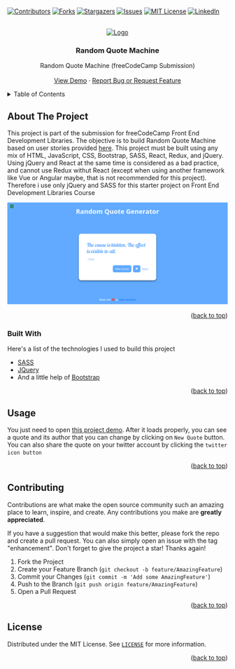 <br />
<p align="center">

[![Contributors][contributors-shield]][contributors-url]
[![Forks][forks-shield]][forks-url]
[![Stargazers][stars-shield]][stars-url]
[![Issues][issues-shield]][issues-url]
[![MIT License][license-shield]][license-url]
[![LinkedIn][linkedin-shield]][linkedin-url]
</p>

<!-- PROJECT LOGO -->
<br />
<div align="center">
  <a href="https://www.freecodecamp.org">
    <img src="https://design-style-guide.freecodecamp.org/downloads/fcc_primary_large.jpg" alt="Logo" width="300">
  </a>

  <h3 align="center">Random Quote Machine</h3>

  <p align="center">
    Random Quote Machine (freeCodeCamp Submission)
    <br />
    <br />
    <a href="https://nafishandoko.github.io/random-quote/">View Demo</a>
    ·
    <a href="https://github.com/NafisHandoko/random-quote/issues">Report Bug or Request Feature</a>
  </p>
</div>



<!-- TABLE OF CONTENTS -->
<details>
  <summary>Table of Contents</summary>
  <ol>
    <li>
      <a href="#about-the-project">About The Project</a>
      <ul>
        <li><a href="#built-with">Built With</a></li>
      </ul>
    </li>
    <li><a href="#usage">Usage</a></li>
    <li><a href="#contributing">Contributing</a></li>
    <li><a href="#license">License</a></li>
    <!--<li><a href="#acknowledgments">Acknowledgments</a></li>-->
  </ol>
</details>



<!-- ABOUT THE PROJECT -->
## About The Project

This project is part of the submission for freeCodeCamp Front End Development Libraries. The objective is to build Random Quote Machine based on user stories provided <a href="https://www.freecodecamp.org/learn/front-end-development-libraries/front-end-development-libraries-projects/build-a-random-quote-machine">here</a>. This project must be built using any mix of HTML, JavaScript, CSS, Bootstrap, SASS, React, Redux, and jQuery. Using jQuery and React at the same time is considered as a bad practice, and cannot use Redux withut React (except when using another framework like Vue or Angular maybe, that is not recommended for this project). Therefore i use only jQuery and SASS for this starter project on Front End Development Libraries Course

[![Product Name Screen Shot][product-screenshot]](https://nafishandoko.github.io/random-quote/)

<p align="right">(<a href="#top">back to top</a>)</p>



### Built With

Here's a list of the technologies I used to build this project

* [SASS](https://sass-lang.com)
* [JQuery](https://jquery.com)
* And a little help of [Bootstrap](https://getbootstrap.com)

<p align="right">(<a href="#top">back to top</a>)</p>




<!-- USAGE EXAMPLES -->
## Usage

You just need to open <a href="https://nafishandoko.github.io/random-quote/">this project demo</a>. After it loads properly, you can see a quote and its author that you can change by clicking on `New Quote` button. You can also share the quote on your twitter account by clicking the `twitter icon button`

<p align="right">(<a href="#top">back to top</a>)</p>



<!-- CONTRIBUTING -->
## Contributing

Contributions are what make the open source community such an amazing place to learn, inspire, and create. Any contributions you make are **greatly appreciated**.

If you have a suggestion that would make this better, please fork the repo and create a pull request. You can also simply open an issue with the tag "enhancement".
Don't forget to give the project a star! Thanks again!

1. Fork the Project
2. Create your Feature Branch (`git checkout -b feature/AmazingFeature`)
3. Commit your Changes (`git commit -m 'Add some AmazingFeature'`)
4. Push to the Branch (`git push origin feature/AmazingFeature`)
5. Open a Pull Request

<p align="right">(<a href="#top">back to top</a>)</p>



<!-- LICENSE -->
## License

Distributed under the MIT License. See <a href="https://github.com/NafisHandoko/random-quote/blob/master/LICENSE">`LICENSE`</a> for more information.

<p align="right">(<a href="#top">back to top</a>)</p>




<!-- ACKNOWLEDGMENTS -->
<!--
## Acknowledgments

Use this space to list resources you find helpful and would like to give credit to. I've included a few of my favorites to kick things off!

* [Choose an Open Source License](https://choosealicense.com)
* [GitHub Emoji Cheat Sheet](https://www.webpagefx.com/tools/emoji-cheat-sheet)
* [Malven's Flexbox Cheatsheet](https://flexbox.malven.co/)
* [Malven's Grid Cheatsheet](https://grid.malven.co/)
* [Img Shields](https://shields.io)
* [GitHub Pages](https://pages.github.com)
* [Font Awesome](https://fontawesome.com)
* [React Icons](https://react-icons.github.io/react-icons/search)

<p align="right">(<a href="#top">back to top</a>)</p>
-->


<!-- MARKDOWN LINKS & IMAGES -->
<!-- https://www.markdownguide.org/basic-syntax/#reference-style-links -->
[contributors-shield]: https://img.shields.io/github/contributors/NafisHandoko/random-quote.svg?style=for-the-badge
[contributors-url]: https://github.com/NafisHandoko/random-quote/graphs/contributors
[forks-shield]: https://img.shields.io/github/forks/NafisHandoko/random-quote.svg?style=for-the-badge
[forks-url]: https://github.com/NafisHandoko/random-quote/network/members
[stars-shield]: https://img.shields.io/github/stars/NafisHandoko/random-quote.svg?style=for-the-badge
[stars-url]: https://github.com/NafisHandoko/random-quote/stargazers
[issues-shield]: https://img.shields.io/github/issues/NafisHandoko/random-quote.svg?style=for-the-badge
[issues-url]: https://github.com/NafisHandoko/random-quote/issues
[license-shield]: https://img.shields.io/github/license/NafisHandoko/random-quote.svg?style=for-the-badge
[license-url]: https://github.com/NafisHandoko/random-quote/blob/master/LICENSE
[linkedin-shield]: https://img.shields.io/badge/-LinkedIn-black.svg?style=for-the-badge&logo=linkedin&colorB=555
[linkedin-url]: https://www.linkedin.com/in/nafis-arinda-rizky-putra-handoko-91542a21b
[product-screenshot]: screenshot.png
